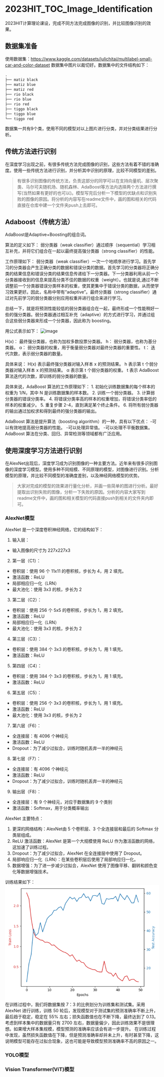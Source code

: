 # 2023HIT_TOC_Image_Identification
2023HIT计算理论课设，完成不同方法完成图像的识别，并比较图像识别的效果。

## 数据集准备
使用数据集：https://www.kaggle.com/datasets/julichitai/multilabel-small-car-and-color-dataset 数据集中图片以裁切好。数据集中的文件结构如下：
``` 
.
├── matiz black
├── matiz blue
├── matiz red
├── rio black
├── rio blue
├── rio red
├── tiggo black
├── tiggo blue
└── tiggo red
``` 
数据集一共有9个类，使用不同的模型对以上图片进行分类，并对分类结果进行分析。

## 传统方法进行识别
在深度学习出现之前，有很多传统方法完成图像的识别，这些方法有着不错的准确度。使用一些传统方法进行识别，并分析其中识别的原理，比较不同模型的差别。

> 有很多识别图像的传统方法，负责这部分的同学可以在支持向量机、层次聚类、马尔可夫随机场、随机森林、AdaBoost等方法内选择两个方法进行撰写(当然如果有更好的也可以)。模型写完后分析一下模型的优缺点和识别失败的图像的原因。将分析的内容写在readme文件中，画的图和相关的代码直接在仓库中建一个文件夹push上去即可。

## Adaboost（传统方法）
AdaBoost是Adaptive+Boosting的组合词。

算法的定义如下：
弱分类器（weak classifier）通过顺序（sequential）学习相互补充，并将它们组合在一起以最终提高强分类器（strong classifier）的性能。

工作原理如下：
弱分类器（weak classifier）一次一个地顺序进行学习。首先学习的分类器会产生正确分类的数据和错误分类的数据。首先学习的分类器将正确分类的结果信息和错误分类的结果信息传递给下一分类器。下一分类器利用从前一个分类器接收到的信息来提高分类不佳的数据的权重（weight）。也就是说,通过不断调整前一个分类器错误分类样本的权重，使其更集中于错误分类的数据，从而使学习效果更好。因此，名称中带有“adaptive”。最终分类器（strong classifier）通过对先前学习的弱分类器分别应用权重并进行组合来进行学习。

总结一下，就是将预测性能较低的弱分类器组合在一起，最终形成一个性能稍好一些的强分类器。弱分类器通过相互补充（adaptive）的方式进行学习，并通过组合这些弱分类器来形成一个分类器，因此称为 boosting。

用公式表示如下：
![image](https://github.com/MengYueqi/2023HIT_TOC_Image_Identification/assets/93073249/754561b1-6c6a-4106-9946-a1b411bc014b)

H(x)：
最终强分类器，也称为加权多数投票分类器。
h：
弱分类器，也称为基分类器。
α：
弱分类器的权重，用于衡量弱分类器对最终分类器的重要性。
t：
迭代次数，表示弱分类器的数量。

具体来说：
H(x) 表示最终强分类器对输入样本 x 的预测结果。
h 表示第 t 个弱分类器对输入样本 x 的预测结果。
α 表示第 t 个弱分类器的权重。
t 表示 AdaBoost 算法迭代的次数，即训练的弱分类器的数量。

具体来说，AdaBoost 算法的工作原理如下：
1.
初始化训练数据集的每个样本的权重为 1/N，其中 N 是训练数据集的样本数。
2.
训练一个弱分类器。
3.
计算弱分类器的错误分类率。
4.
将错误分类率高的样本的权重增加，将错误分类率低的样本的权重减少。
5.
重复步骤 2-4，直到满足某个终止条件。
6.
将所有弱分类器的输出通过加权求和得到最终的强分类器的输出。

AdaBoost 算法是提升算法（boosting algorithm）的一种，具有以下优点：
-可以有效地提高弱分类器的性能。
-可以处理异常值。
-可以处理不平衡数据集。
AdaBoost 算法在分类、回归、异常检测等领域都有广泛应用。


## 使用深度学习方法进行识别
在AlexNet出现后，深度学习成为识别图像的一种主要方法。近年来有很多识别图像的深度学习模型。使用多种不同规模、不同原理的模型，对图像进行识别。分析模型的原理，并比较不同模型的准确度差别，以及神经网络模型的优势。

> 大家对完成的模型的效果进行量化分析，并画一些简单的图进行分析。最好提取出识别失败的图像，分析一下失败的原因。分析的内容大家写到readme文件中，画的图和相关模型的代码直接push到相关的文件夹内即可。

### AlexNet模型
AlexNet 是一个深度卷积神经网络，它的结构如下：
1. 输入层：
- 输入图像的尺寸为 227x227x3
2. 第一层（C1）：
- 卷积层：使用 96 个 11x11 的卷积核，步长为 4，用 2 填充。
- 激活函数：ReLU
- 局部相应归一化（LRN）
- 最大池化：使用 3x3 的核，步长为 2
3. 第二层（C2）：
- 卷积层：使用 256 个 5x5 的卷积核，步长为 1，用 2 填充。
- 激活函数：ReLU
- 局部相应归一化（LRN）
- 最大池化：使用 3x3 的核，步长为 2
4. 第三层（C3）：
- 卷积层：使用 384 个 3x3 的卷积核，步长为 1，用 1 填充。
- 激活函数：ReLU
5. 第四层（C4）：
- 卷积层：使用 384 个 3x3 的卷积核，步长为 1，用 1 填充。
- 激活函数：ReLU
6. 第五层（C5）：
- 卷积层：使用 256 个 3x3 的卷积核，步长为 1，用 1 填充。
- 激活函数：ReLU
- 最大池化：使用 3x3 的核，步长为 2
7. 第六层（F6）：
- 全连接层：有 4096 个神经元
- 激活函数：ReLU
- Dropout：为了减少过拟合，训练时随机丢弃一半的神经元
8. 第七层（F7）：
- 全连接层：有 4096 个神经元
- 激活函数：ReLU
- Dropout：为了减少过拟合，训练时随机丢弃一半的神经元
9. 输出层（F8）：
- 全连接层：有 9 个神经元，对应于数据集的 9 个类别
- 激活函数：Softmax，用于分类概率输出

AlexNet 主要特点：
1. 更深的网络结构：AlexNet由 5 个卷积层、3 个全连接层和最后的 Softmax 分类层组成。
2. ReLU 激活函数：AlexNet 是第一个大规模使用 ReLU 作为激活函数的网络，这加速了训练过程。
3. Dropout：为了减少过拟合，AlexNet 在全连接层中使用了 Dropout。
4. 局部响应归一化（LRN）：在某些卷积层后使用了局部响应归一化。
5. 数据增强：为了进一步减少过拟合，AlexNet 使用了图像平移、翻转和颜色变化等数据增强技术。

训练结果如下：
![graph](./AlexNet/AlexNet.png)
在训练过程中，我们将数据集按 7：3 的比例划分为训练集和测试集。采用 AlexNet 进行训练，训练 50 轮后，发现模型对于测试集的预测准确率不断上升，最后趋于稳定，稳定在 55% 左右；损失函数值也在不断下降，最终达到了 0.13。考虑到样本集中的数据量只有 2700 左右，数据量偏少，因此训练效果不是很理想。如果增大样本集规模，模型预测的准确率应该会有进一步提升。
在训练过程中发现，虽然损失函数值在下降，但是预测准确率却并未上升，有时甚至下降，这说明模型可能存在过拟合现象，这也可能是导致模型预测准确率不高的原因之一。

### YOLO模型

### Vision Transformer(ViT)模型
